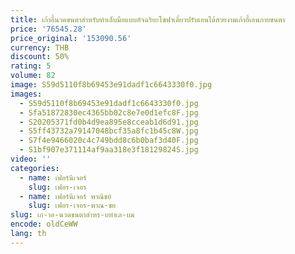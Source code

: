 ```yaml
---
title: เก้าอี้นวดขนตาสำหรับทำเล็บมือแบบอัจฉริยะโซฟาเดี่ยวปรับเอนได้สวยงามเก้าอี้เอนกายขนตา
price: '76545.28'
price_original: '153090.56'
currency: THB
discount: 50%
rating: 5
volume: 82
image: S59d5110f8b69453e91dadf1c6643330f0.jpg
images:
  - S59d5110f8b69453e91dadf1c6643330f0.jpg
  - Sfa51872830ec4365bb02c8e7e0d1efc8F.jpg
  - S20205371fd0b4d9ea895e8cceab1d6d91.jpg
  - S5ff43732a79147048bcf35a8fc1b45c8W.jpg
  - S7f4e9466020c4c749bdd8c6b0baf3d40F.jpg
  - S1bf907e371114af9aa318e3f18129824S.jpg
video: ''
categories:
  - name: เฟอร์นิเจอร์
    slug: เฟอร-เจอร
  - name: เฟอร์นิเจอร์ พาณิชย์
    slug: เฟอร-เจอร-พาณ-ชย
slug: เก-าอ-นวดขนตาสำหร-บทำเล-บม
encode: oldCeWW
lang: th
---
```

  